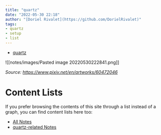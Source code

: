 ```yaml
---
title: "quartz"
date: "2022-05-30 22:18"
author: "[Doriel Rivalet](https://github.com/DorielRivalet)"
tags:
- quartz
- setup
- list
---
```


- [quartz](notes/quartz/)

![[notes/images/Pasted image 20220530222841.png]]

*Source: https://www.pixiv.net/en/artworks/60472046*

# Content Lists
If you prefer browsing the contents of this site through a list instead of a graph, you can find content lists here too:

- [All Notes](notes/)
- [quartz-related Notes](notes/quartz)

